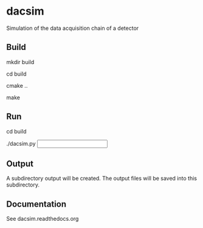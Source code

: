 dacsim
======

Simulation of the data acquisition chain of a detector


Build
-----

mkdir build

cd build

cmake ..

make

Run
---

cd build

./dacsim.py <input>


Output
------

A subdirectory output will be created.
The output files will be saved into this subdirectory.

Documentation
-------------

See dacsim.readthedocs.org

